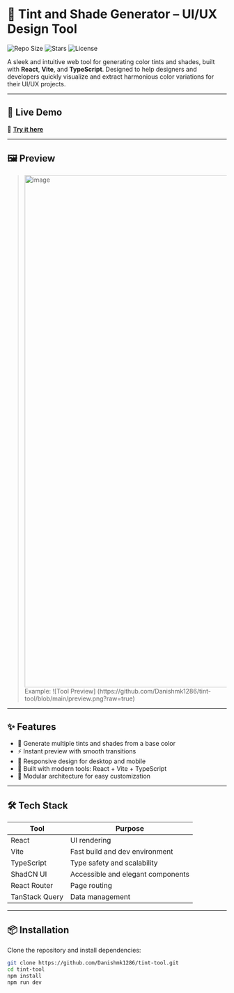 # 🎨 Tint and Shade Generator – UI/UX Design Tool

![Repo Size](https://img.shields.io/github/repo-size/Danishmk1286/Tint-and-shade-generator-UiUxdesign)
![Stars](https://img.shields.io/github/stars/Danishmk1286/Tint-and-shade-generator-UiUxdesign?style=social)
![License](https://img.shields.io/github/license/Danishmk1286/Tint-and-shade-generator-UiUxdesign)


A sleek and intuitive web tool for generating color tints and shades, built with **React**, **Vite**, and **TypeScript**. Designed to help designers and developers quickly visualize and extract harmonious color variations for their UI/UX projects.

---

## 🚀 Live Demo

🔗 **[Try it here](https://danishmk1286.github.io/tint-tool)**

---

## 🖼️ Preview

> <img width="1177" height="1177" alt="image" src="https://github.com/user-attachments/assets/c11fe83b-bc9e-4f40-b054-52ec4ad521b9" />
> Example:  
> ![Tool Preview] (https://github.com/Danishmk1286/tint-tool/blob/main/preview.png?raw=true)

---

## ✨ Features

- 🎨 Generate multiple tints and shades from a base color
- ⚡ Instant preview with smooth transitions
- 📱 Responsive design for desktop and mobile
- 🧠 Built with modern tools: React + Vite + TypeScript
- 🔧 Modular architecture for easy customization

---

## 🛠️ Tech Stack

| Tool            | Purpose                          |
|-----------------|----------------------------------|
| React           | UI rendering                     |
| Vite            | Fast build and dev environment   |
| TypeScript      | Type safety and scalability      |
| ShadCN UI       | Accessible and elegant components|
| React Router    | Page routing                     |
| TanStack Query  | Data management                  |

---

## 📦 Installation

Clone the repository and install dependencies:

```bash
git clone https://github.com/Danishmk1286/tint-tool.git
cd tint-tool
npm install
npm run dev
